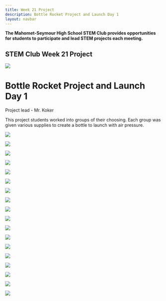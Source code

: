 ```yaml
---
title: Week 21 Project
description: Bottle Rocket Project and Launch Day 1
layout: navbar
---
```


**The Mahomet-Seymour High School STEM Club provides opportunities for students to participate and lead STEM projects each meeting.** 


## **STEM Club Week 21 Project**

![](images/STEMClubProjectWeek21A.jpeg)  

# **Bottle Rocket Project and Launch Day 1**

Project lead - Mr. Koker

                                                                                      

This project students worked into groups of their choosing.  Each group was given various supplies to create a bottle to launch with air pressure.  

![](images/STEMClubProjectWeek21B.jpeg) 

![](images/STEMClubProjectWeek21C.jpeg) 

![](images/STEMClubProjectWeek21D.jpeg) 

![](images/STEMClubProjectWeek21E.jpeg) 

![](images/STEMClubProjectWeek21F.jpeg) 

![](images/STEMClubProjectWeek21G.jpeg) 

![](images/STEMClubProjectWeek21H.jpeg) 

![](images/STEMClubProjectWeek21I.jpeg) 

![](images/STEMClubProjectWeek21J.jpeg) 

![](images/STEMClubProjectWeek21K.jpeg) 

![](images/STEMClubProjectWeek21L.jpeg) 

![](images/STEMClubProjectWeek21M.jpeg) 

![](images/STEMClubProjectWeek21N.jpeg) 

![](images/STEMClubProjectWeek21O.jpeg) 

![](images/STEMClubProjectWeek21P.jpeg) 

![](images/STEMClubProjectWeek21Q.jpeg) 

![](images/STEMClubProjectWeek21R.jpeg) 

![](images/STEMClubProjectWeek21S.jpeg) 

